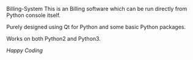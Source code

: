 Billing-System
This is an Billing software which can be run directly from Python console itself.

Purely designed using Qt for Python and some basic Python packages.

Works on both Python2 and Python3.

*Happy Coding*
